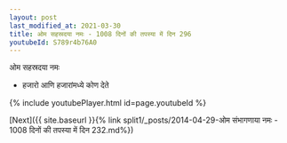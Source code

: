```yaml
---
layout: post
last_modified_at: 2021-03-30
title: ओम सहस्रदया नमः - 1008 दिनों की तपस्या में दिन 296
youtubeId: S789r4b76A0
---
```

 
 
 ओम सहस्रदया नमः  
 
 -  हजारो आणि हजारांमध्ये कोण देते 
 
  
 
  
 
 
 
 
 
 


{% include youtubePlayer.html id=page.youtubeId %}
 
[Next]({{ site.baseurl }}{% link  split1/_posts/2014-04-29-ओम संभागणाया नमः - 1008 दिनों की तपस्या में दिन 232.md%})
 
